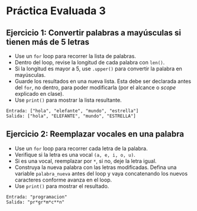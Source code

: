 # Práctica Evaluada 3

## Ejercicio 1: Convertir palabras a mayúsculas si tienen más de 5 letras

- Use un `for` loop para recorrer la lista de palabras.
- Dentro del loop, revise la longitud de cada palabra con `len()`.
- Si la longitud es mayor a 5, use `.upper()` para convertir la palabra en mayúsculas.
- Guarde los resultados en una nueva lista. Esta debe ser declarada antes del `for`, no dentro, para poder modificarla (por el alcance o _scope_ explicado en clase).
- Use `print()` para mostrar la lista resultante.

```plaintext
Entrada: ["hola", "elefante", "mundo", "estrella"]  
Salida: ["hola", "ELEFANTE", "mundo", "ESTRELLA"]
```

## Ejercicio 2: Reemplazar vocales en una palabra

- Use un `for` loop para recorrer cada letra de la palabra.
- Verifique si la letra es una vocal `(a, e, i, o, u)`.
- Si es una vocal, reemplazar por `*`, si no, deje la letra igual.
- Construya la nueva palabra con las letras modificadas. Defina una variable `palabra_nueva` antes del loop y vaya concatenando los nuevos caracteres conforme avanza en el loop.
- Use `print()` para mostrar el resultado.

```plaintext
Entrada: "programacion"  
Salida: "pr*gr*m*c**n"
```



